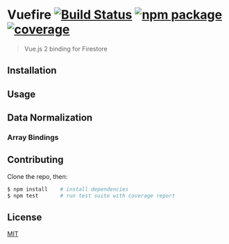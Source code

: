 # Vuefire [![Build Status](https://img.shields.io/circleci/project/vuejs/vuefire.svg)](https://circleci.com/gh/vuejs/vuefire) [![npm package](https://img.shields.io/npm/v/vuefire.svg)](https://www.npmjs.com/package/vuefire) [![coverage](https://img.shields.io/codecov/c/github/vuejs/vuefire.svg)](https://codecov.io/github/vuejs/vuefire)

> Vue.js 2 binding for Firestore

## Installation


## Usage

## Data Normalization

### Array Bindings

## Contributing

Clone the repo, then:

```bash
$ npm install    # install dependencies
$ npm test       # run test suite with coverage report
```

## License

[MIT](http://opensource.org/licenses/MIT)

